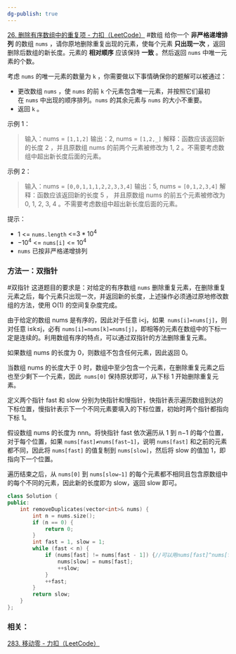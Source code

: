 ```yaml
---
dg-publish: true
---
```

[26. 删除有序数组中的重复项 - 力扣（LeetCode）](https://leetcode.cn/problems/remove-duplicates-from-sorted-array/)
#数组 
给你一个 **非严格递增排列** 的数组 `nums` ，请你原地删除重复出现的元素，使每个元素 **只出现一次** ，返回删除后数组的新长度。元素的 **相对顺序** 应该保持 **一致** 。然后返回 `nums` 中唯一元素的个数。

考虑 `nums` 的唯一元素的数量为 `k` ，你需要做以下事情确保你的题解可以被通过：

- 更改数组 `nums` ，使 `nums` 的前 `k` 个元素包含唯一元素，并按照它们最初在 `nums` 中出现的顺序排列。`nums` 的其余元素与 `nums` 的大小不重要。
- 返回 `k` 。

示例 1：
> 输入：nums = `[1,1,2]`
> 输出：2, nums = `[1,2,_]`
> 解释：函数应该返回新的长度 2 ，并且原数组 nums 的前两个元素被修改为 1, 2 。不需要考虑数组中超出新长度后面的元素。

示例 2：
> 输入：nums = `[0,0,1,1,1,2,2,3,3,4]`
> 输出：5, nums = `[0,1,2,3,4]`
> 解释：函数应该返回新的长度 5 ， 并且原数组 nums 的前五个元素被修改为 0, 1, 2, 3, 4 。不需要考虑数组中超出新长度后面的元素。
 

提示：
- 1 <= `nums.length` <=$3 * 10^4$
- $-10^4$ <= `nums[i]` <= $10^4$
- `nums` 已按非严格递增排列

### 方法一：双指针
#双指针 
这道题目的要求是：对给定的有序数组 `nums` 删除重复元素，在删除重复元素之后，每个元素只出现一次，并返回新的长度，上述操作必须通过原地修改数组的方法，使用 O(1) 的空间复杂度完成。

由于给定的数组 nums 是有序的，因此对于任意 i<j，如果` nums[i]=nums[j]`，则对任意 i≤k≤j，必有 `nums[i]=nums[k]=nums[j]`，即相等的元素在数组中的下标一定是连续的。利用数组有序的特点，可以通过双指针的方法删除重复元素。

如果数组 nums 的长度为 0，则数组不包含任何元素，因此返回 0。

当数组 nums 的长度大于 0 时，数组中至少包含一个元素，在删除重复元素之后也至少剩下一个元素，因此` nums[0]` 保持原状即可，从下标 1 开始删除重复元素。

定义两个指针 fast 和 slow 分别为快指针和慢指针，快指针表示遍历数组到达的下标位置，慢指针表示下一个不同元素要填入的下标位置，初始时两个指针都指向下标 1。

假设数组 nums 的长度为 nnn。将快指针 fast 依次遍历从 1 到 n−1 的每个位置，对于每个位置，如果 `nums[fast]≠nums[fast−1]`，说明 `nums[fast]` 和之前的元素都不同，因此将 `nums[fast]` 的值复制到 `nums[slow]`，然后将 slow 的值加 1，即指向下一个位置。

遍历结束之后，从 `nums[0]` 到 `nums[slow−1]` 的每个元素都不相同且包含原数组中的每个不同的元素，因此新的长度即为 slow，返回 slow 即可。

```cpp
class Solution {
public:
    int removeDuplicates(vector<int>& nums) {
        int n = nums.size();
        if (n == 0) {
            return 0;
        }
        int fast = 1, slow = 1;
        while (fast < n) {
            if (nums[fast] != nums[fast - 1]) {//可以用nums[fast]^nums[fast-1]判断
                nums[slow] = nums[fast];
                ++slow;
            }
            ++fast;
        }
        return slow;
    }
};
```

### 相关：
[283. 移动零 - 力扣（LeetCode）](https://leetcode.cn/problems/move-zeroes/description/)